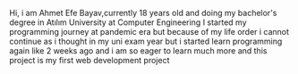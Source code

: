 
Hi, i am Ahmet Efe Bayav,currently 18 years old and doing my bachelor's degree in Atılım University at Computer Engineering
I started my programming journey at pandemic era but because of my life order i cannot continue as i thought in my uni exam year
but i started learn programming again like 2 weeks ago and i am so eager to learn much more and this project is my first web development project
